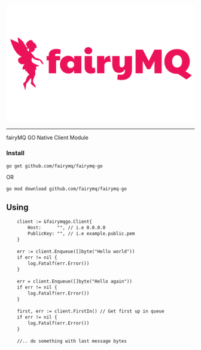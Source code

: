 ![fairymq.png](images%2Ffairymq.png)
*****************
fairyMQ GO Native Client Module

### Install
```
go get github.com/fairymq/fairymq-go
```
OR
```
go mod download github.com/fairymq/fairymq-go
```

## Using
``` 
	client := &fairymqgo.Client{
		Host:      "", // i.e 0.0.0.0
		PublicKey: "", // i.e example.public.pem
	}

	err := client.Enqueue([]byte("Hello world"))
	if err != nil {
		log.Fatalf(err.Error())
	}

	err = client.Enqueue([]byte("Hello again"))
	if err != nil {
		log.Fatalf(err.Error())
	}

	first, err := client.FirstIn() // Get first up in queue
	if err != nil {
		log.Fatalf(err.Error()) 
	}
	
	//.. do something with last message bytes
```
